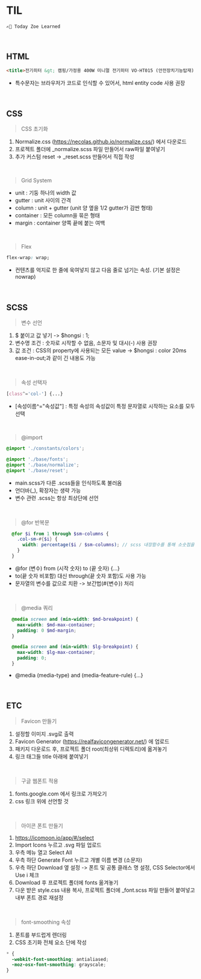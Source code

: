 # TIL
    ✍🏻 Today Zoe Learned

<br>

## HTML
```html
<title>전기히터 &gt; 캠핑/가정용 400W 미니멀 전기히터 VO-HT015 (안전장치기능탑재) | 내일의 집</title>
```
- 특수문자는 브라우저가 코드로 인식할 수 있어서, html entity code 사용 권장

<br>

## CSS
> CSS 초기화
1) Normalize.css (https://necolas.github.io/normalize.css/) 에서 다운로드
2) 프로젝트 폴더에 _normalize.scss 파일 만들어서 raw파일 붙여넣기
3) 추가 커스텀 reset -> _reset.scss 만들어서 직접 작성
<br>

> Grid System
- unit : 기둥 하나의 width 값
- gutter : unit 사이의 간격
- column : unit + gutter (unit 양 옆을 1/2 gutter가 감싼 형태)
- container : 모든 column을 묶은 형태
- margin : container 양쪽 끝에 붙는 여백
<br>

> Flex
```css
flex-wrap: wrap;
```
- 컨텐츠를 억지로 한 줄에 욱여넣지 않고 다음 줄로 넘기는 속성. (기본 설정은 nowrap)

<br>

## SCSS
> 변수 선언
1) $ 붙이고 값 넣기 -> $hongsi : 1;
2) 변수명 조건 : 숫자로 시작할 수 없음, 소문자 및 대시(-) 사용 권장
3) 값 조건 : CSS의 property에 사용되는 모든 value -> $hongsi : color 20ms ease-in-out;과 같이 긴 내용도 가능
<br>

> 속성 선택자
 ```css
[class^='col-'] {...}
```
- [속성이름^="속성값"] : 특정 속성의 속성값이 특정 문자열로 시작하는 요소를 모두 선택
<br>

> @import
```scss
@import './constants/colors';

@import './base/fonts';
@import './base/normalize';
@import './base/reset';
```
- main.scss가 다른 .scss들을 인식하도록 불러옴
- 언더바(_), 확장자는 생략 가능
- 변수 관련 .scss는 항상 최상단에 선언
<br>

> @for 반복문
```scss
  @for $i from 1 through $sm-columns {
    .col-sm-#{$i} {
      width: percentage($i / $sm-columns); // scss 내장함수를 통해 소숫점을 퍼센트로 변환
    }
  }
```
- @for (변수) from (시작 숫자) to (끝 숫자) {...}
- to(끝 숫자 비포함) 대신 through(끝 숫자 포함)도 사용 가능
- 문자열의 변수를 값으로 치환 -> 보간법(#{변수}) 처리
<br>

> @media 쿼리
```scss
  @media screen and (min-width: $md-breakpoint) {
    max-width: $md-max-container;
    padding: 0 $md-margin;
  }

  @media screen and (min-width: $lg-breakpoint) {
    max-width: $lg-max-container;
    padding: 0;
  }
```
- @media (media-type) and (media-feature-rule) {...}

<br>

## ETC
> Favicon 만들기
1) 설정할 이미지 .svg로 출력
2) Favicon Generator (https://realfavicongenerator.net/) 에 업로드
3) 패키지 다운로드 후, 프로젝트 폴더 root(최상위 디렉토리)에 옮겨놓기
4) 링크 태그들 title 아래에 붙여넣기
<br>

> 구글 웹폰트 적용
1) fonts.google.com 에서 링크로 가져오기
2) css 링크 위에 선언할 것
<br>

> 아이콘 폰트 만들기
1) https://icomoon.io/app/#/select 
2) Import Icons 누르고 .svg 파일 업로드
3) 우측 메뉴 열고 Select All
4) 우측 하단 Generate Font 누르고 개별 이름 변경 (소문자)
5) 우측 하단 Download 옆 설정 -> 폰트 및 공통 클래스 명 설정, CSS Selector에서 Use i 체크
6) Download 후 프로젝트 폴더에 fonts 옮겨놓기
7) 다운 받은 style.css 내용 복사, 프로젝트 폴더에 _font.scss 파일 만들어 붙여넣고 내부 폰트 경로 재설정
<br>

> font-smoothing 속성
1) 폰트를 부드럽게 렌더링
2) CSS 초기화 전체 요소 단에 작성
```scss
* {
  -webkit-font-smoothing: antialiased;
  -moz-osx-font-smoothing: grayscale;
}
```
